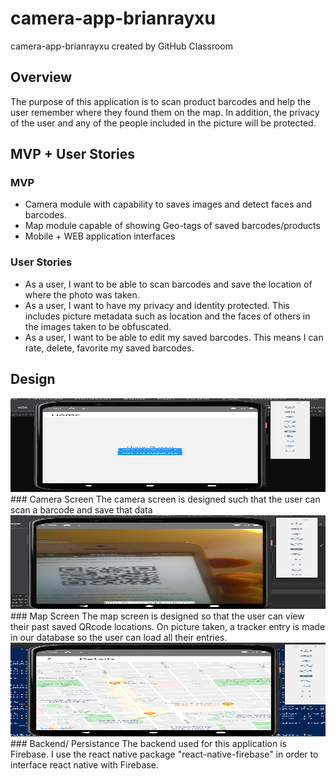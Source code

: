# camera-app-brianrayxu
camera-app-brianrayxu created by GitHub Classroom

## Overview
The purpose of this application is to scan product barcodes and help the user remember where they found them on the map. In addition, the privacy of the user and any of the people included in the picture will be protected.

## MVP + User Stories
### MVP
- Camera module with capability to saves images and detect faces and barcodes.
- Map module capable of showing Geo-tags of saved barcodes/products
- Mobile + WEB application interfaces

### User Stories
- As a user, I want to be able to scan barcodes and save the location of where the photo was taken.
- As a user, I want to have my privacy and identity protected. This includes picture metadata such as location and the faces of others in the images taken to be obfuscated. 
- As a user, I want to be able to edit my saved barcodes. This means I can rate, delete, favorite my saved barcodes.
 
## Design
<img src="Images/Homescreen.PNG" alt="Home" height="150" width="750"/>
### Camera Screen
The camera screen is designed such that the user can scan a barcode and save that data
<img src="Images/Camerascreen.PNG" alt="Camera" height="150" width="750"/>
### Map Screen
The map screen is designed so that the user can view their past saved QRcode locations. On picture taken, a tracker entry is made in our database so the user can load all their entries.
<img src="Images/Mapscreen.PNG" alt="Map" height="150" width="750"/>
### Backend/ Persistance
The backend used for this application is Firebase. I use the react native package "react-native-firebase" in order to interface react native with Firebase.
